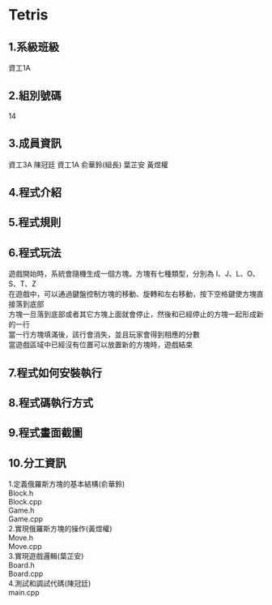# Tetris
## **1.系級班級**
資工1A
## **2.組別號碼**
14
## **3.成員資訊**
資工3A 陳冠廷 資工1A 俞華鈴(組長) 葉芷安 黃煜權
## **4.程式介紹**
## **5.程式規則**
## **6.程式玩法**
遊戲開始時，系統會隨機生成一個方塊。方塊有七種類型，分別為 I、J、L、O、S、T、Z  
在遊戲中，可以通過鍵盤控制方塊的移動、旋轉和左右移動，按下空格鍵使方塊直接落到底部  
方塊一旦落到底部或者其它方塊上面就會停止，然後和已經停止的方塊一起形成新的一行  
當一行方塊填滿後，該行會消失，並且玩家會得到相應的分數  
當遊戲區域中已經沒有位置可以放置新的方塊時，遊戲結束  
## **7.程式如何安裝執行**
## **8.程式碼執行方式**
## **9.程式畫面截圖**
## **10.分工資訊**
1.定義俄羅斯方塊的基本結構(俞華鈴)  
Block.h  
Block.cpp  
Game.h  
Game.cpp  
2.實現俄羅斯方塊的操作(黃煜權)  
  Move.h  
  Move.cpp  
3.實現遊戲邏輯(葉芷安)  
    Board.h  
    Board.cpp  
4.測試和調試代碼(陳冠廷)   
    main.cpp  

